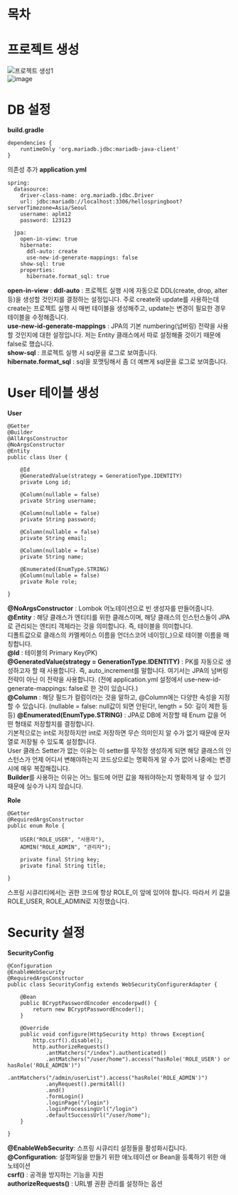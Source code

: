 # 목차

# 프로젝트 생성
![프로젝트 생성1](https://user-images.githubusercontent.com/94879395/165679231-659fa912-256e-4feb-8445-a8ba387edee7.PNG)  
![image](https://user-images.githubusercontent.com/94879395/165679347-25ca6249-873a-4b38-88fd-2779bfbba8ff.png)

# DB 설정  
**build.gradle**  
```
dependencies {
	runtimeOnly 'org.mariadb.jdbc:mariadb-java-client'
}
```
의존성 추가 
**application.yml**  
```
spring:
  datasource:
    driver-class-name: org.mariadb.jdbc.Driver
    url: jdbc:mariadb://localhost:3306/hellospringboot?serverTimezone=Asia/Seoul
    username: aplm12
    password: 123123

  jpa:
    open-in-view: true
    hibernate:
      ddl-auto: create
      use-new-id-generate-mappings: false
    show-sql: true
    properties:
      hibernate.format_sql: true
```
**open-in-view** : 
**ddl-auto** : 프로젝트 실행 시에 자동으로 DDL(create, drop, alter 등)을 생성할 것인지를 결정하는 설정입니다. 주로 create와 update를 사용하는데 create는 프로젝트 실행 시 매번 테이블을 생성해주고, update는 변경이 필요한 경우 테이블을 수정해줍니다.  
**use-new-id-generate-mappings** : JPA의 기본 numbering(넘버링) 전략을 사용할 것인지에 대한 설정입니다. 저는 Entity 클래스에서 따로 설정해줄 것이기 때문에 false로 했습니다.  
**show-sql** : 프로젝트 실행 시 sql문을 로그로 보여줍니다.  
**hibernate.format_sql** : sql을 포맷팅해서 좀 더 예쁘게 sql문을 로그로 보여줍니다.  
 
# User 테이블 생성
**User**
```
@Getter
@Builder
@AllArgsConstructor
@NoArgsConstructor
@Entity
public class User {
	
	@Id
	@GeneratedValue(strategy = GenerationType.IDENTITY)
	private Long id;  
	
	@Column(nullable = false)
	private String username;
	
	@Column(nullable = false)
	private String password;
	
	@Column(nullable = false)
	private String email;
	
	@Column(nullable = false)
	private String name;
	
	@Enumerated(EnumType.STRING)
	@Column(nullable = false)
	private Role role;

}
```
**@NoArgsConstructor** : Lombok 어노테이션으로 빈 생성자를 만들어줍니다.  
**@Entity** : 해당 클래스가 엔티티를 위한 클래스이며, 해당 클래스의 인스턴스들이 JPA로 관리되는 엔티티 객체라는 것을 의미합니다. 즉, 테이블을 의미합니다.  
디폴트값으로 클래스의 카멜케이스 이름을 언더스코어 네이밍(_)으로 테이블 이름을 매칭합니다.  
**@Id** : 테이블의 Primary Key(PK)  
**@GeneratedValue(strategy = GenerationType.IDENTITY)** : PK를 자동으로 생성하고자 할 때 사용합니다. 즉, auto_increment를 말합니다. 여기서는 JPA의 넘버링 전략이 아닌 이 전략을 사용합니다. (전에 application.yml 설정에서 use-new-id-generate-mappings: false로 한 것이 있습니다.)  
**@Column** : 해당 필드가 컬럼이라는 것을 말하고, @Column에는 다양한 속성을 지정할 수 있습니다. (nullable = false: null값이 되면 안된다!, length = 50: 길이 제한 등등)
**@Enumerated(EnumType.STRING)** : JPA로 DB에 저장할 때 Enum 값을 어떤 형태로 저장할지를 결정합니다.  
기본적으로는 int로 저장하지만 int로 저장하면 무슨 의미인지 알 수가 없기 때문에 문자열로 저장될 수 있도록 설정합니다.  
User 클래스 Setter가 없는 이유는 이 setter를 무작정 생성하게 되면 해당 클래스의 인스턴스가 언제 어디서 변해야하는지 코드상으로는 명확하게 알 수가 없어 나중에는 변경시에 매우 복잡해집니다.  
**Builder**를 사용하는 이유는 어느 필드에 어떤 값을 채워야하는지 명확하게 알 수 있기 때문에 실수가 나지 않습니다.  

**Role**
```
@Getter
@RequiredArgsConstructor
public enum Role {
	
	USER("ROLE_USER", "사용자"),
	ADMIN("ROLE_ADMIN", "관리자");
	
	private final String key;
	private final String title;

}
```
스프링 시큐리티에서는 권한 코드에 항상 ROLE_이 앞에 있어야 합니다. 따라서 키 값을 ROLE_USER, ROLE_ADMIN로 지정했습니다.  

# Security 설정
**SecurityConfig**  
```
@Configuration
@EnableWebSecurity
@RequiredArgsConstructor
public class SecurityConfig extends WebSecurityConfigurerAdapter {
	
	@Bean
	public BCryptPasswordEncoder encoderpwd() {
		return new BCryptPasswordEncoder();
	}
	
	@Override
	public void configure(HttpSecurity http) throws Exception{
		http.csrf().disable();
		http.authorizeRequests()
			.antMatchers("/index").authenticated()
			.antMatchers("/user/home").access("hasRole('ROLE_USER') or hasRole('ROLE_ADMIN')")
			.antMatchers("/admin/userList").access("hasRole('ROLE_ADMIN')")
			.anyRequest().permitAll()
			.and()  
			.formLogin()
			.loginPage("/login")
			.loginProcessingUrl("/login") 
			.defaultSuccessUrl("/user/home");
	}

}
```  
**@EnableWebSecurity**: 스프링 시큐리티 설정들을 활성화시킵니다.  
**@Configuration**: 설정파일을 만들기 위한 애노테이션 or Bean을 등록하기 위한 애노테이션  
**csrf()** : 공격을 방지하는 기능을 지원  
**authorizeRequests()** : URL별 권환 관리를 설정하는 옵션  

